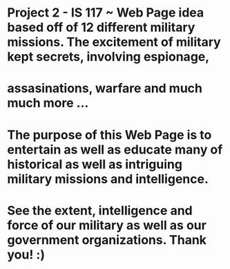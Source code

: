 # Project 2 - IS 117 ~ Web Page idea based off of 12 different military missions. The excitement of military kept secrets, involving espionage,
# assasinations, warfare and much much more ... 

# The purpose of this Web Page is to entertain as well as educate many of historical as well as intriguing military missions and intelligence.

# See the extent, intelligence and force of our military as well as our government organizations. Thank you! :)
